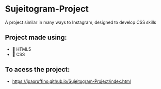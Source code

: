# Sujeitogram-Project
A project similar in many ways to Instagram, designed to develop CSS skills

## Project made using:
- 📘 HTML5
- 📗 CSS

## To acess the project: 
- https://joaoruffino.github.io/Sujeitogram-Project/index.html
